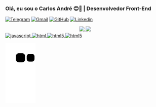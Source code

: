 
### Olá, eu sou o Carlos André 😊👋 | Desenvolvedor Front-End 

[![Telegram](https://img.shields.io/badge/Telegram-2CA5E0?style=for-the-badge&logo=telegram&logoColor=white/)](https://t.me/cavdrew)
[![Gmail](https://img.shields.io/badge/Gmail-D14836?style=for-the-badge&logo=gmail&logoColor=white/)](contatoaderaldocaav@gmail.com)
[![GitHub](https://img.shields.io/badge/GitHub-100000?style=for-the-badge&logo=github&logoColor=white)](https://github.com/cavdrew)
[![Linkedin](https://img.shields.io/badge/LinkedIn-0077B5?style=for-the-badge&logo=linkedin&logoColor=white)](https://www.linkedin.com/in/carlosandre00/)

<div align="center">
  <a href="https://github.com/cavdrew">
  <img height="150em" src="https://github-readme-stats.vercel.app/api?username=cavdrew&show_icons=true&theme=dracula&include_all_commits=true&count_private=true"/>
  <img height="150em" src="https://github-readme-stats.vercel.app/api/top-langs/?username=cavdrew&layout=compact&langs_count=7&theme=dracula"/>
</div>
 
<div style="display: inline_block">
<img align="center" alt="javascript" src="https://img.shields.io/badge/JavaScript-323330?style=for-the-badge&logo=javascript&logoColor=F7DF1E"/>
  <img align="center" alt="html" src="https://img.shields.io/badge/HTML5-E34F26?style=for-the-badge&logo=html5&logoColor=white"/>
  <img align="center" alt="html5" src="https://img.shields.io/badge/CSS3-1572B6?style=for-the-badge&logo=css3&logoColor=white"/>
  <img align="center" alt="html5" src="https://img.shields.io/badge/React-20232A?style=for-the-badge&logo=react&logoColor=61DAFB"/>

</div>

 ![Snake animation](https://github.com/rafaballerini/rafaballerini/blob/output/github-contribution-grid-snake.svg)
